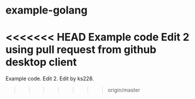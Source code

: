 # example-golang
<<<<<<< HEAD
Example code
Edit 2 using pull request from github desktop client
=======
Example code.
Edit 2.
Edit by ks228.
>>>>>>> origin/master

